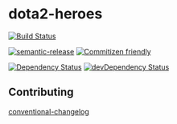 # dota2-heroes 

[![Build Status](https://travis-ci.org/Den-dp/dota2-heroes.svg)](https://travis-ci.org/Den-dp/dota2-heroes)

[![semantic-release](https://img.shields.io/badge/%20%20%F0%9F%93%A6%F0%9F%9A%80-semantic--release-e10079.svg)](https://github.com/semantic-release/semantic-release)
[![Commitizen friendly](https://img.shields.io/badge/commitizen-friendly-brightgreen.svg)](http://commitizen.github.io/cz-cli/)

[![Dependency Status](https://david-dm.org/den-dp/dota2-heroes.svg)](https://david-dm.org/den-dp/dota2-heroes)
[![devDependency Status](https://david-dm.org/den-dp/dota2-heroes/dev-status.svg)](https://david-dm.org/den-dp/dota2-heroes#info=devDependencies)


## Contributing
[conventional-changelog](https://github.com/ajoslin/conventional-changelog/blob/master/conventions/angular.md)

